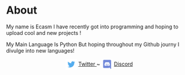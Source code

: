 # About

My name is Ecasm I have recently got into programming and hoping to upload cool and new projects !

My Main Language Is Python But hoping throughout my Github journy I divulge into new languages!


<p align="center">
  <img align="center" src="https://github.com/Fweak/Fweak/blob/master/TwitterLogo.png?raw=true" height="30px" width="30px"/>
  <a align="center" href="https://twitter.com/m4tress"> Twitter </a> ~ 
  <img align="center" src="https://github.com/Fweak/Fweak/blob/master/DiscordLogo.png?raw=true" height="30px" width="30px"/>
  <a align="center" href="https://discord.com/users/251888078992441344"> Discord </a> 
</p>
